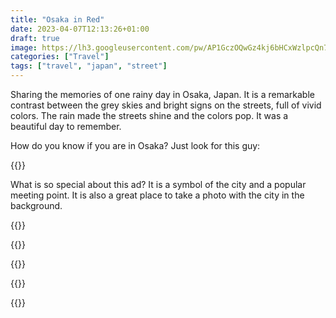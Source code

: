 ```yaml
---
title: "Osaka in Red"
date: 2023-04-07T12:13:26+01:00
draft: true
image: https://lh3.googleusercontent.com/pw/AP1GczOQwGz4kj6bHCxWzlpcQn7MmoZWTuf7hIQ_SHN0p1Ad2S0_hCRQRRkg_7Lu92wAAiDKJbLtQzoVkwdxYR3s1JXVu2IuX2vMO0tCIP1e-6aN92dl2YYuHnG90W97KfIXcFx5dhH_p0UmUX5e7hus9XeKcQ=w2048-h1366-s
categories: ["Travel"]
tags: ["travel", "japan", "street"]
---
```


Sharing the memories of one rainy day in Osaka, Japan. It is a remarkable contrast between the grey skies and bright signs on the streets, full of vivid colors. The rain made the streets shine and the colors pop. It was a beautiful day to remember.

How do you know if you are in Osaka? Just look for this guy:

{{<photo caption="The Glico Running Man ad is one of the most famous landmarks of Osaka" src="https://lh3.googleusercontent.com/pw/AP1GczOWAe5NGA2AmHQlp6OfJWQJ8ibJKIrAFVEDGfXJzfV9ACbXrXR7O1LtiH7z7kzMdOfL9p4RjIpld7HKvPle-DU5jnh8GkzDf4m_zBzSEA4HCiP46YZP55vnHdmsaleBcG1Zh18GnY8KJgCoTzwG_VmG0Q=w3929-h2947-no" thumb="https://lh3.googleusercontent.com/pw/AP1GczOWAe5NGA2AmHQlp6OfJWQJ8ibJKIrAFVEDGfXJzfV9ACbXrXR7O1LtiH7z7kzMdOfL9p4RjIpld7HKvPle-DU5jnh8GkzDf4m_zBzSEA4HCiP46YZP55vnHdmsaleBcG1Zh18GnY8KJgCoTzwG_VmG0Q=w1680-h1260-s" width="840" height="630" src-width="3929" src-height="2947" >}}

What is so special about this ad? It is a symbol of the city and a popular meeting point. It is also a great place to take a photo with the city in the background.

{{<gallery>}}

{{<photo src="https://lh3.googleusercontent.com/pw/AP1GczNVoqoqsy8PfPSNbh5r_BqLmT8wC3f56rS3fIgSWdek6n8yJPSqgejoINiHC_zYDt7sdJC60bigZYBOE8_DHVtONFWx2AbfLGNlOB-7NY4SfTyVNen6n8IkdXhmF3nW-pXSqmQQc6L3FAZsutPxqU3E-w=w3897-h2922-no" thumb="https://lh3.googleusercontent.com/pw/AP1GczNVoqoqsy8PfPSNbh5r_BqLmT8wC3f56rS3fIgSWdek6n8yJPSqgejoINiHC_zYDt7sdJC60bigZYBOE8_DHVtONFWx2AbfLGNlOB-7NY4SfTyVNen6n8IkdXhmF3nW-pXSqmQQc6L3FAZsutPxqU3E-w=w960-h720-s" width="320" height="240" src-width="3897" src-height="2922" >}}

{{<photo caption="Lots of ads and people rushing through wide paved streets - this is Osaka" src="https://lh3.googleusercontent.com/pw/AP1GczMaD5-iUE73_wlkln5gT_hOQ_lXjSljGJTmfsy1MGLz0LGS9ArQ9CZSTqx3oknE9BtfWGYWD7Wxluwx9f6FyWqhL-jG0ilT7eSWmSayV-nS7VOQRy5JAjCeNKtggtgdDpt3-fx8NIxpymUA1TtoEBqPEQ=w4032-h3024-no" thumb="https://lh3.googleusercontent.com/pw/AP1GczMaD5-iUE73_wlkln5gT_hOQ_lXjSljGJTmfsy1MGLz0LGS9ArQ9CZSTqx3oknE9BtfWGYWD7Wxluwx9f6FyWqhL-jG0ilT7eSWmSayV-nS7VOQRy5JAjCeNKtggtgdDpt3-fx8NIxpymUA1TtoEBqPEQ=w960-h720-s" width="320" height="240" src-width="4032" src-height="3024" >}}

{{<photo caption="Huge crab 🦀 signs are so common yet attractive" src="https://lh3.googleusercontent.com/pw/AP1GczOa7tXUTjG5HGSicctTL8T4USvqBNIaQZtDZHbH1PLCaGqLb2jPhxXnkMp-J25qqLxgc5ATc0RO2wRqrg7K1hxAKRun6qGMuDxmEgCRaEk98v_munchpvO_r4S0gETPRKrTKWRbQRGin3phWEqCZDY5uQ=w3447-h5171-no" thumb="https://lh3.googleusercontent.com/pw/AP1GczOa7tXUTjG5HGSicctTL8T4USvqBNIaQZtDZHbH1PLCaGqLb2jPhxXnkMp-J25qqLxgc5ATc0RO2wRqrg7K1hxAKRun6qGMuDxmEgCRaEk98v_munchpvO_r4S0gETPRKrTKWRbQRGin3phWEqCZDY5uQ=w480-h720-s" width="160" height="240" src-width="3447" src-height="5171" >}}

{{</gallery>}}
